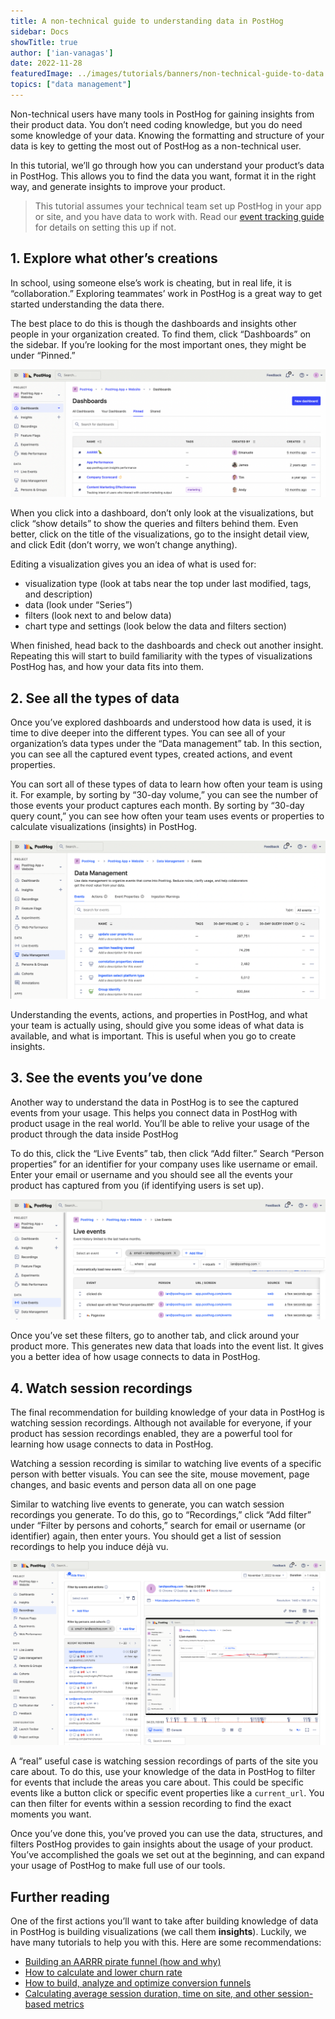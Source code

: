 ```yaml
---
title: A non-technical guide to understanding data in PostHog
sidebar: Docs
showTitle: true
author: ['ian-vanagas']
date: 2022-11-28
featuredImage: ../images/tutorials/banners/non-technical-guide-to-data.png
topics: ["data management"]
---
```


Non-technical users have many tools in PostHog for gaining insights from their product data. You don’t need coding knowledge, but you do need some knowledge of your data. Knowing the formatting and structure of your data is key to getting the most out of PostHog as a non-technical user.

In this tutorial, we’ll go through how you can understand your product’s data in PostHog. This allows you to find the data you want, format it in the right way, and generate insights to improve your product. 

> This tutorial assumes your technical team set up PostHog in your app or site, and you have data to work with. Read our [event tracking guide](/tutorials/event-tracking-guide) for details on setting this up if not.

## 1. Explore what other’s creations

In school, using someone else’s work is cheating, but in real life, it is “collaboration.” Exploring teammates’ work in PostHog is a great way to get started understanding the data there.

The best place to do this is though the dashboards and insights other people in your organization created. To find them, click “Dashboards” on the sidebar. If you’re looking for the most important ones, they might be under “Pinned.”

![Dashboards](../images/tutorials/non-technical-guide-to-data/dashboards.png)

When you click into a dashboard, don’t only look at the visualizations, but click “show details” to show the queries and filters behind them. Even better, click on the title of the visualizations, go to the insight detail view, and click Edit (don’t worry, we won’t change anything).

Editing a visualization gives you an idea of what is used for:

- visualization type (look at tabs near the top under last modified, tags, and description)
- data (look under “Series”)
- filters (look next to and below data)
- chart type and settings (look below the data and filters section)

When finished, head back to the dashboards and check out another insight. Repeating this will start to build familiarity with the types of visualizations PostHog has, and how your data fits into them.

## 2. See all the types of data

Once you’ve explored dashboards and understood how data is used, it is time to dive deeper into the different types. You can see all of your organization’s data types under the “Data management” tab. In this section, you can see all the captured event types, created actions, and event properties.

You can sort all of these types of data to learn how often your team is using it. For example, by sorting by “30-day volume,” you can see the number of those events your product captures each month. By sorting by “30-day query count,” you can see how often your team uses events or properties to calculate visualizations (insights) in PostHog.

![Data management](../images/tutorials/non-technical-guide-to-data/data-management.png)

Understanding the events, actions, and properties in PostHog, and what your team is actually using, should give you some ideas of what data is available, and what is important. This is useful when you go to create insights.

## 3. See the events you’ve done

Another way to understand the data in PostHog is to see the captured events from your usage. This helps you connect data in PostHog with product usage in the real world. You’ll be able to relive your usage of the product through the data inside PostHog

To do this, click the “Live Events” tab, then click “Add filter.” Search “Person properties” for an identifier for your company uses like username or email. Enter your email or username and you should see all the events your product has captured from you (if identifying users is set up).

![Live events](../images/tutorials/non-technical-guide-to-data/live-events.png)

Once you’ve set these filters, go to another tab, and click around your product more. This generates new data that loads into the event list. It gives you a better idea of how usage connects to data in PostHog.

## 4. Watch session recordings

The final recommendation for building knowledge of your data in PostHog is watching session recordings. Although not available for everyone, if your product has session recordings enabled, they are a powerful tool for learning how usage connects to data in PostHog.

Watching a session recording is similar to watching live events of a specific person with better visuals. You can see the site, mouse movement, page changes, and basic events and person data all on one page

Similar to watching live events to generate, you can watch session recordings you generate. To do this, go to “Recordings,” click “Add filter” under “Filter by persons and cohorts,” search for email or username (or identifier) again, then enter yours. You should get a list of session recordings to help you induce déjà vu.

![Session recordings](../images/tutorials/non-technical-guide-to-data/session-recordings.png)

A “real” useful case is watching session recordings of parts of the site you care about. To do this, use your knowledge of the data in PostHog to filter for events that include the areas you care about. This could be specific events like a button click or specific event properties like a `current_url`. You can then filter for events within a session recording to find the exact moments you want. 

Once you’ve done this, you’ve proved you can use the data, structures, and filters PostHog provides to gain insights about the usage of your product. You’ve accomplished the goals we set out at the beginning, and can expand your usage of PostHog to make full use of our tools.

## Further reading

One of the first actions you’ll want to take after building knowledge of data in PostHog is building visualizations (we call them **insights**). Luckily, we have many tutorials to help you with this. Here are some recommendations:

- [Building an AARRR pirate funnel (how and why)](/blog/aarrr-pirate-funnel)
- [How to calculate and lower churn rate](/tutorials/churn-rate)
- [How to build, analyze and optimize conversion funnels](/tutorials/funnels)
- [Calculating average session duration, time on site, and other session-based metrics](/tutorials/session-metrics)